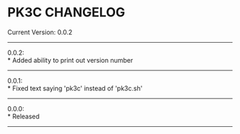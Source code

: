 # PK3C CHANGELOG

<p>Current Version: 0.0.2</p>

<hr>

0.0.2:<br>
    * Added ability to print out version number
   
  <hr>
   
0.0.1:<br>
    * Fixed text saying 'pk3c' instead of 'pk3c.sh'
    
  <hr>  
  
0.0.0:<br>
    * Released
    
 <hr>

<style>
   
   p {
      font-size=20px;
      font-weight=bold;
   }
   
</style>
